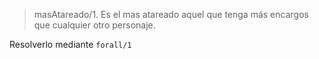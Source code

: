> masAtareado/1. Es el mas atareado aquel que tenga más encargos que cualquier otro personaje.

Resolverlo mediante `forall/1`

